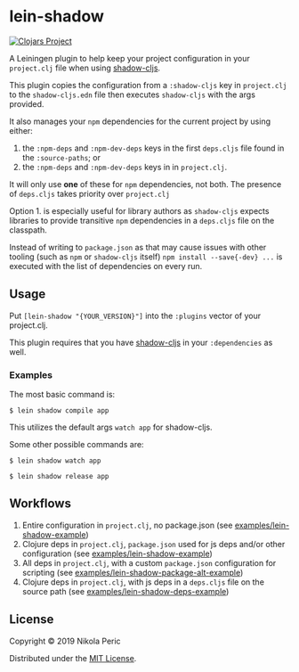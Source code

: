 # lein-shadow

[![Clojars Project](https://img.shields.io/clojars/v/lein-shadow.svg)](https://clojars.org/lein-shadow)

A Leiningen plugin to help keep your project configuration in your `project.clj` 
file when using [shadow-cljs](https://github.com/thheller/shadow-cljs).

This plugin copies the configuration from a `:shadow-cljs` key in `project.clj` 
to the `shadow-cljs.edn` file then executes `shadow-cljs` with the args provided.

It also manages your `npm` dependencies for the current project by using either:
1. the `:npm-deps` and `:npm-dev-deps` keys in the first `deps.cljs` file found
   in the `:source-paths`; or
2. the `:npm-deps` and `:npm-dev-deps` keys in in `project.clj`.  

It will only use **one** of these for `npm` dependencies, not both. The presence of `deps.cljs` takes priority over `project.clj`

Option 1. is especially useful for library authors as `shadow-cljs` expects 
libraries to provide transitive `npm` dependencies in a `deps.cljs` file on
the classpath.

Instead of writing to `package.json` as that may cause issues with other tooling
(such as `npm` or `shadow-cljs` itself) `npm install --save{-dev} ...` is
executed with the list of dependencies on every run.

## Usage

Put `[lein-shadow "{YOUR_VERSION}"]` into the `:plugins` vector of your project.clj.

This plugin requires that you have [shadow-cljs](https://github.com/thheller/shadow-cljs) in your `:dependencies` as well.

### Examples

The most basic command is:

    $ lein shadow compile app

This utilizes the default args `watch app` for shadow-cljs.

Some other possible commands are:

    $ lein shadow watch app

    $ lein shadow release app
    
## Workflows

1. Entire configuration in `project.clj`, no package.json (see [examples/lein-shadow-example](/examples/lein-shadow-example))
2. Clojure deps in `project.clj`, `package.json` used for js deps and/or other configuration (see [examples/lein-shadow-example](/examples/lein-shadow-example))
3. All deps in `project.clj`, with a custom `package.json` configuration for scripting (see [examples/lein-shadow-package-alt-example](/examples/lein-shadow-package-alt-example))
4. Clojure deps in `project.clj`, with js deps in a `deps.cljs` file on the source path (see [examples/lein-shadow-deps-example](/examples/lein-shadow-deps-example))

## License

Copyright © 2019 Nikola Peric

Distributed under the [MIT License](https://opensource.org/licenses/MIT).
